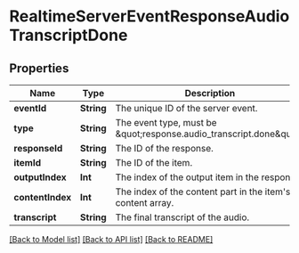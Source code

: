 # RealtimeServerEventResponseAudioTranscriptDone

## Properties
Name | Type | Description | Notes
------------ | ------------- | ------------- | -------------
**eventId** | **String** | The unique ID of the server event. | 
**type** | **String** | The event type, must be \&quot;response.audio_transcript.done\&quot;. | 
**responseId** | **String** | The ID of the response. | 
**itemId** | **String** | The ID of the item. | 
**outputIndex** | **Int** | The index of the output item in the response. | 
**contentIndex** | **Int** | The index of the content part in the item&#39;s content array. | 
**transcript** | **String** | The final transcript of the audio. | 

[[Back to Model list]](../README.md#documentation-for-models) [[Back to API list]](../README.md#documentation-for-api-endpoints) [[Back to README]](../README.md)


